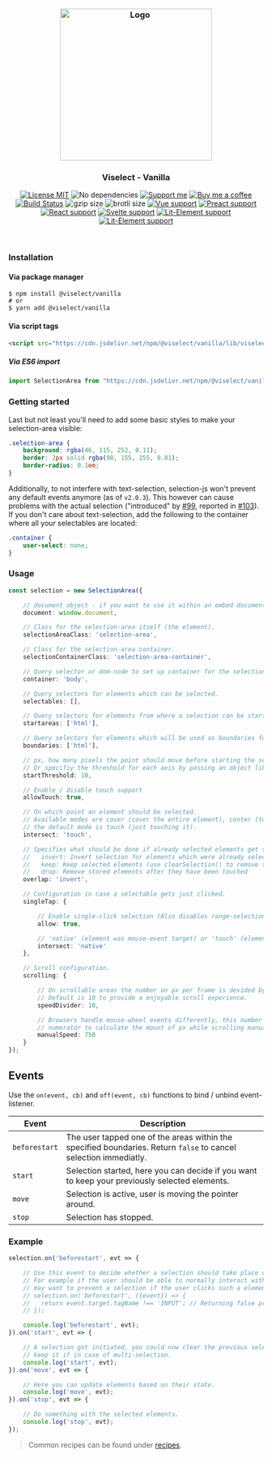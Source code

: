 <h3 align="center">
    <img alt="Logo" src="https://user-images.githubusercontent.com/30767528/123517467-622b0f80-d6a1-11eb-9bf3-abcb4928a89e.png" width="300"/>
</h3>

<h3 align="center">
    Viselect - Vanilla
</h3>

<p align="center">
    <a href="https://choosealicense.com/licenses/mit/"><img
        alt="License MIT"
        src="https://img.shields.io/badge/license-MIT-ae15cc.svg"></a>
    <img alt="No dependencies"
        src="https://img.shields.io/badge/dependencies-none-8115cc.svg">
    <a href="https://github.com/sponsors/Simonwep"><img
        alt="Support me"
        src="https://img.shields.io/badge/github-support-6a15cc.svg"></a>
    <a href="https://www.buymeacoffee.com/aVc3krbXQ"><img
        alt="Buy me a coffee"
        src="https://img.shields.io/badge/%F0%9F%8D%BA-buy%20me%20a%20beer-%23FFDD00"></a>
    <a href="https://github.com/Simonwep/selection/actions?query=workflow%3ACI"><img
        alt="Build Status"
        src="https://github.com/Simonwep/selection/workflows/CI/badge.svg"></a>
    <img alt="gzip size" src="https://img.badgesize.io/https://cdn.jsdelivr.net/npm/@viselect/vanilla/lib/viselect.min.js?compression=gzip">
    <img alt="brotli size" src="https://img.badgesize.io/https://cdn.jsdelivr.net/npm/@viselect/vanilla/lib/viselect.min.js?compression=brotli">
    <a href="https://v3.vuejs.org"><img
        alt="Vue support"
        src="https://img.shields.io/badge/✔-vue-%2340B581"></a>
    <a href="https://preactjs.com/"><img
        alt="Preact support"
        src="https://img.shields.io/badge/✔-preact-%236337B1"></a>
    <a href="https://reactjs.org"><img
        alt="React support"
        src="https://img.shields.io/badge/✔-react-%2359D7FF"></a>
    <a href="https://svelte.dev"><img
        alt="Svelte support"
        src="https://img.shields.io/badge/%E2%9A%99-svelte-%23F83C00"></a>
    <a href="https://lit-element.polymer-project.org"><img
        alt="Lit-Element support"
        src="https://img.shields.io/badge/%E2%9A%99-lit--element-%233CA4F6"></a>
    <a href="https://lit-element.polymer-project.org"><img
        alt="Lit-Element support"
        src="https://img.shields.io/badge/%E2%9A%99-angular-%23c3002f"></a>
</p>

<br>

### Installation

#### Via package manager

```
$ npm install @viselect/vanilla
# or 
$ yarn add @viselect/vanilla
```


#### Via script tags

```html
<script src="https://cdn.jsdelivr.net/npm/@viselect/vanilla/lib/viselect.min.js"></script>
```

##### Via ES6 import

```js
import SelectionArea from "https://cdn.jsdelivr.net/npm/@viselect/vanilla/lib/viselect.min.mjs"
```

### Getting started

Last but not least you'll need to add some basic styles to make your selection-area visible:

```css
.selection-area {
    background: rgba(46, 115, 252, 0.11);
    border: 2px solid rgba(98, 155, 255, 0.81);
    border-radius: 0.1em;
}
```

Additionally, to not interfere with text-selection, selection-js won't prevent any default events anymore (as of `v2.0.3`).
This however can cause problems with the actual selection ("introduced" by [#99](https://github.com/Simonwep/selection/pull/99), reported in [#103](https://github.com/Simonwep/selection/issues/103)).
If you don't care about text-selection, add the following to the container where all your selectables are located:

```css
.container {
    user-select: none;
}
```

### Usage

```ts
const selection = new SelectionArea({

    // document object - if you want to use it within an embed document (or iframe).
    document: window.document,

    // Class for the selection-area itself (the element).
    selectionAreaClass: 'selection-area',

    // Class for the selection-area container.
    selectionContainerClass: 'selection-area-container',

    // Query selector or dom-node to set up container for the selection-area element.
    container: 'body',

    // Query selectors for elements which can be selected.
    selectables: [],

    // Query selectors for elements from where a selection can be started from.
    startareas: ['html'],

    // Query selectors for elements which will be used as boundaries for the selection.
    boundaries: ['html'],

    // px, how many pixels the point should move before starting the selection (combined distance).
    // Or specifiy the threshold for each axis by passing an object like {x: <number>, y: <number>}.
    startThreshold: 10,

    // Enable / disable touch support
    allowTouch: true,

    // On which point an element should be selected.
    // Available modes are cover (cover the entire element), center (touch the center) or
    // the default mode is touch (just touching it).
    intersect: 'touch',

    // Specifies what should be done if already selected elements get selected again.
    //   invert: Invert selection for elements which were already selected
    //   keep: Keep selected elements (use clearSelection() to remove those)
    //   drop: Remove stored elements after they have been touched
    overlap: 'invert',

    // Configuration in case a selectable gets just clicked.
    singleTap: {

        // Enable single-click selection (Also disables range-selection via shift + ctrl).
        allow: true,

        // 'native' (element was mouse-event target) or 'touch' (element visually touched).
        intersect: 'native'
    },

    // Scroll configuration.
    scrolling: {

        // On scrollable areas the number on px per frame is devided by this amount.
        // Default is 10 to provide a enjoyable scroll experience.
        speedDivider: 10,

        // Browsers handle mouse-wheel events differently, this number will be used as 
        // numerator to calculate the mount of px while scrolling manually: manualScrollSpeed / scrollSpeedDivider.
        manualSpeed: 750
    }
});

```

## Events
Use the `on(event, cb)` and `off(event, cb)` functions to bind / unbind event-listener.

| Event          | Description |
| -------------- | ----------- | 
| `beforestart` | The user tapped one of the areas within the specified boundaries. Return `false` to cancel selection immediatly.  |
| `start` | Selection started, here you can decide if you want to keep your previously selected elements. | 
| `move` | Selection is active, user is moving the pointer around. |
| `stop` | Selection has stopped. |

### Example

```ts
selection.on('beforestart', evt => {

    // Use this event to decide whether a selection should take place or not.
    // For example if the user should be able to normally interact with input-elements you 
    // may want to prevent a selection if the user clicks such a element:
    // selection.on('beforestart', ({event}) => {
    //   return event.target.tagName !== 'INPUT'; // Returning false prevents a selection
    // });

    console.log('beforestart', evt);
}).on('start', evt => {

    // A selection got initiated, you could now clear the previous selection or
    // keep it if in case of multi-selection.
    console.log('start', evt);
}).on('move', evt => {

    // Here you can update elements based on their state.
    console.log('move', evt);
}).on('stop', evt => {

    // Do something with the selected elements.
    console.log('stop', evt);
});
```

> Common recipes can be found under [recipes](recipes.md).
